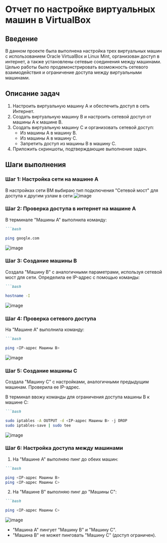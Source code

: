 # Отчет по настройке виртуальных машин в VirtualBox

## Введение

В данном проекте была выполнена настройка трех виртуальных машин с использованием Oracle VirtualBox и Linux Mint, организован доступ в интернет, а также установлены сетевые соединения между машинами. Целью работы было продемонстрировать возможность сетевого взаимодействия и ограничение доступа между виртуальными машинами.

## Описание задач

1. Настроить виртуальную машину A и обеспечить доступ в сеть Интернет.
2. Создать виртуальную машину B и настроить сетевой доступ от машины A к машине B.
3. Создать виртуальную машину C и организовать сетевой доступ:
   - Из машины A в машину B.
   - Из машины A в машину C.
   - Запретить доступ из машины B в машину C.
4. Приложить скриншоты, подтверждающие выполнение задач.

## Шаги выполнения

### Шаг 1: Настройка сети на машине А

В настройках сети ВМ выбираю тип подключения "Сетевой мост" для доступа к другим узлам в сети
![image](https://github.com/user-attachments/assets/062f90c8-d91a-45c7-bd79-354dad6a638f)

### Шаг 2: Проверка доступа в интернет на машине A

В терминале "Машины A" выполнила команду:
```markdown
```bash

ping google.com
```
![image](https://github.com/user-attachments/assets/25d4286a-2062-4281-b6df-2ccaf6da05f4)

### Шаг 3: Создание машины B

Создала "Машину B" с аналогичными параметрами, используя сетевой мост для сети. Определила ее IP-адрес с помощью команды:
```markdown
```bash

hostname -I
```
![image](https://github.com/user-attachments/assets/34281dee-0a8c-464a-aaf6-7141f0222880)

### Шаг 4: Проверка сетевого доступа

На "Машине A" выполнила команду:
```markdown
```bash

ping <IP-адрес Машины B>
```
![image](https://github.com/user-attachments/assets/089163e9-f9dc-42a8-91fb-1124ca257310)

### Шаг 5: Создание машины C

Создала "Машину C" с настройками, аналогичными предыдущим машинам. Проверила ее IP-адрес.

В терминал ввожу команды для ограничения доступа машины В к машине С:

```markdown
```bash

sudo iptables -A OUTPUT -d <IP-адрес Машины B> -j DROP
sudo iptables-save | sudo tee
```
![image](https://github.com/user-attachments/assets/afd7fe8a-6b33-421b-ba9c-c9095aa90957)


### Шаг 6: Настройка доступа между машинами

1. На "Машине A" выполняю пинг до обеих машин:
```markdown
```bash

ping <IP-адрес Машины B>
ping <IP-адрес Машины C>
```
2. На "Машине B" выполняю пинг до "Машины C":
```markdown
```bash

ping <IP-адрес Машины C>
```
![image](https://github.com/user-attachments/assets/ff4264e5-5ea4-4634-b7b0-d4d791d9a0be)
- "Машина A" пингует "Машину B" и "Машину C".
- "Машина B" не может пинговать "Машину C" (доступ ограничен).


